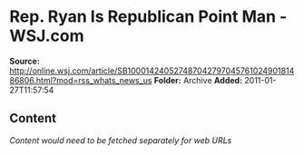 # Rep. Ryan Is Republican Point Man - WSJ.com

**Source:** http://online.wsj.com/article/SB10001424052748704279704576102490181486806.html?mod=rss_whats_news_us
**Folder:** Archive
**Added:** 2011-01-27T11:57:54




## Content
*Content would need to be fetched separately for web URLs*
